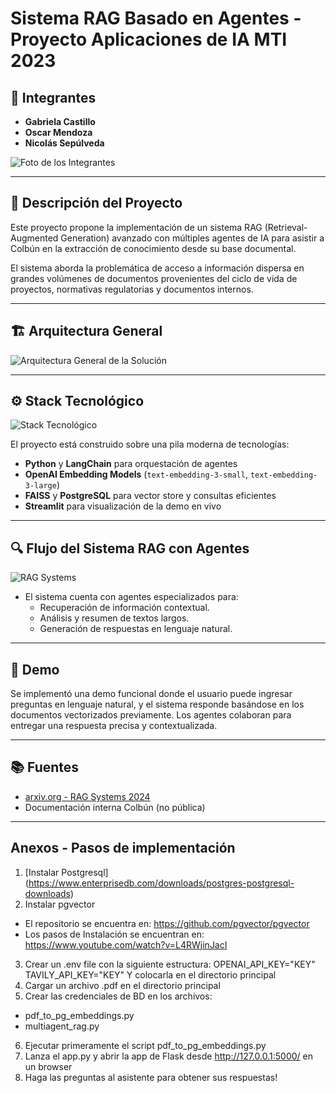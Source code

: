 # Sistema RAG Basado en Agentes - Proyecto Aplicaciones de IA MTI 2023

## 👥 Integrantes
- **Gabriela Castillo**
- **Oscar Mendoza**
- **Nicolás Sepúlveda**

![Foto de los Integrantes](https://deinsoluciones.cl/web_semantica/integrantes.png)

---

## 🧠 Descripción del Proyecto

Este proyecto propone la implementación de un sistema RAG (Retrieval-Augmented Generation) avanzado con múltiples agentes de IA para asistir a Colbún en la extracción de conocimiento desde su base documental.

El sistema aborda la problemática de acceso a información dispersa en grandes volúmenes de documentos provenientes del ciclo de vida de proyectos, normativas regulatorias y documentos internos.

---

## 🏗️ Arquitectura General

![Arquitectura General de la Solución](https://deinsoluciones.cl/post/arquitectura_general_de_la_solucion.png)

---

## ⚙️ Stack Tecnológico

![Stack Tecnológico](https://deinsoluciones.cl/post/stack_tecnologico.png)

El proyecto está construido sobre una pila moderna de tecnologías:

- **Python** y **LangChain** para orquestación de agentes
- **OpenAI Embedding Models** (`text-embedding-3-small`, `text-embedding-3-large`)
- **FAISS** y **PostgreSQL** para vector store y consultas eficientes
- **Streamlit** para visualización de la demo en vivo

---

## 🔍 Flujo del Sistema RAG con Agentes

![RAG Systems](https://deinsoluciones.cl/post/rag_systems.png)

- El sistema cuenta con agentes especializados para:
  - Recuperación de información contextual.
  - Análisis y resumen de textos largos.
  - Generación de respuestas en lenguaje natural.

---

## 🚀 Demo

Se implementó una demo funcional donde el usuario puede ingresar preguntas en lenguaje natural, y el sistema responde basándose en los documentos vectorizados previamente. Los agentes colaboran para entregar una respuesta precisa y contextualizada.

---

## 📚 Fuentes

- [arxiv.org - RAG Systems 2024](https://arxiv.org/abs/2407.19994)
- Documentación interna Colbún (no pública)

---

## Anexos - Pasos de implementación

1. [Instalar Postgresql] (https://www.enterprisedb.com/downloads/postgres-postgresql-downloads)
2. Instalar pgvector
- El repositorio se encuentra en: https://github.com/pgvector/pgvector
- Los pasos de Instalación se encuentran en: https://www.youtube.com/watch?v=L4RWjinJacI
3. Crear un .env file con la siguiente estructura:
OPENAI_API_KEY="KEY"
TAVILY_API_KEY="KEY"
Y colocarla en el directorio principal
4. Cargar un archivo .pdf en el directorio principal
5. Crear las credenciales de BD en los archivos:
- pdf_to_pg_embeddings.py
- multiagent_rag.py
6. Ejecutar primeramente el script pdf_to_pg_embeddings.py
7. Lanza el app.py y abrir la app de Flask desde http://127.0.0.1:5000/ en un browser
8. Haga las preguntas al asistente para obtener sus respuestas!
